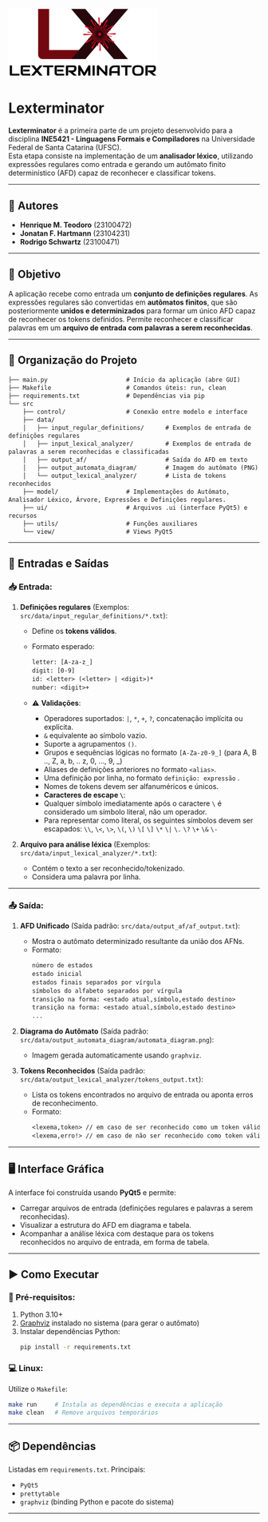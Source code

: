 # ![Lexterminator Logo](src/ui/resources/logo-lexterminator-resized.png)

# Lexterminator

**Lexterminator** é a primeira parte de um projeto desenvolvido para a disciplina **INE5421 - Linguagens Formais e Compiladores** na Universidade Federal de Santa Catarina (UFSC).  
Esta etapa consiste na implementação de um **analisador léxico**, utilizando expressões regulares como entrada e gerando um autômato finito determinístico (AFD) capaz de reconhecer e classificar tokens.

---

## 👥 Autores

- **Henrique M. Teodoro** (23100472)  
- **Jonatan F. Hartmann** (23104231)  
- **Rodrigo Schwartz** (23100471)

---

## 🎯 Objetivo

A aplicação recebe como entrada um **conjunto de definições regulares**. As expressões regulares são convertidas em **autômatos finitos**, que são posteriormente **unidos e determinizados** para formar um único AFD capaz de reconhecer os tokens definidos. Permite reconhecer e classificar palavras em um **arquivo de entrada com palavras a serem reconhecidas**.

---

## 📂 Organização do Projeto

```text
├── main.py                      # Início da aplicação (abre GUI)
├── Makefile                     # Comandos úteis: run, clean
├── requirements.txt             # Dependências via pip
└── src
    ├── control/                 # Conexão entre modelo e interface
    ├── data/
    │   ├── input_regular_definitions/      # Exemplos de entrada de definições regulares
    │   ├── input_lexical_analyzer/         # Exemplos de entrada de palavras a serem reconhecidas e classificadas
    │   ├── output_af/                      # Saída do AFD em texto
    │   ├── output_automata_diagram/        # Imagem do autômato (PNG)
    │   └── output_lexical_analyzer/        # Lista de tokens reconhecidos
    ├── model/                   # Implementações do Autômato, Analisador Léxico, Árvore, Expressões e Definições regulares.
    ├── ui/                      # Arquivos .ui (interface PyQt5) e recursos
    ├── utils/                   # Funções auxiliares
    └── view/                    # Views PyQt5
```

---

## 🧪 Entradas e Saídas

### 📥 Entrada:
1. **Definições regulares** (Exemplos: `src/data/input_regular_definitions/*.txt`):  
   - Define os **tokens válidos**.
   - Formato esperado:  
     ```txt
     letter: [A-za-z_]
     digit: [0-9]
     id: <letter> (<letter> | <digit>)*
     number: <digit>+
     ```

   - ⚠️ **Validações**:
     - Operadores suportados: `|`, `*`, `+`, `?`, concatenação implícita ou explícita.
     - `&` equivalente ao símbolo vazio.
     - Suporte a agrupamentos `()`.
     - Grupos e sequências lógicas no formato `[A-Za-z0-9_]` (para A, B .., Z, a, b, .. z, 0, ..., 9, _)
     - Aliases de definições anteriores no formato `<alias>`.
     - Uma definição por linha, no formato `definição: expressão` .
     - Nomes de tokens devem ser alfanuméricos e únicos.
     - **Caracteres de escape `\`**:
      - Qualquer símbolo imediatamente após o caractere `\` é considerado um símbolo literal, não um operador.
      - Para representar como literal, os seguintes símbolos devem ser escapados: `\\`, `\<`, `\>`, `\(`, `\)` `\[` `\]` `\*` `\|` `\.` `\?` `\+` `\&` `\-`

2. **Arquivo para análise léxica** (Exemplos: `src/data/input_lexical_analyzer/*.txt`):  
   - Contém o texto a ser reconhecido/tokenizado.
   - Considera uma palavra por linha.

---

### 📤 Saída:
1. **AFD Unificado** (Saída padrão: `src/data/output_af/af_output.txt`):  
   - Mostra o autômato determinizado resultante da união dos AFNs.
   - Formato:
      ```txt
      número de estados
      estado inicial
      estados finais separados por vírgula
      símbolos do alfabeto separados por vírgula
      transição na forma: <estado atual,símbolo,estado destino>
      transição na forma: <estado atual,símbolo,estado destino>
      ...
      ```

2. **Diagrama do Autômato** (Saída padrão: `src/data/output_automata_diagram/automata_diagram.png`):  
   - Imagem gerada automaticamente usando `graphviz`.

3. **Tokens Reconhecidos** (Saída padrão: `src/data/output_lexical_analyzer/tokens_output.txt`):  
   - Lista os tokens encontrados no arquivo de entrada ou aponta erros de reconhecimento.
   - Formato:
      ```txt
      <lexema,token> // em caso de ser reconhecido como um token válido
      <lexema,erro!> // em caso de não ser reconhecido como token válido
      ```

---

## 🖥️ Interface Gráfica

A interface foi construída usando **PyQt5** e permite:
- Carregar arquivos de entrada (definições regulares e palavras a serem reconhecidas).
- Visualizar a estrutura do AFD em diagrama e tabela.
- Acompanhar a análise léxica com destaque para os tokens reconhecidos no arquivo de entrada, em forma de tabela.

---

## ▶️ Como Executar

### 🔧 Pré-requisitos:

1. Python 3.10+
2. [Graphviz](https://graphviz.org/download/) instalado no sistema (para gerar o autômato)
3. Instalar dependências Python:
   ```bash
   pip install -r requirements.txt
   ```

### 💻 Linux:
Utilize o `Makefile`:

```bash
make run     # Instala as dependências e executa a aplicação
make clean   # Remove arquivos temporários
```

---

## 📦 Dependências

Listadas em `requirements.txt`. Principais:

- `PyQt5`
- `prettytable`
- `graphviz` (binding Python e pacote do sistema)

---
